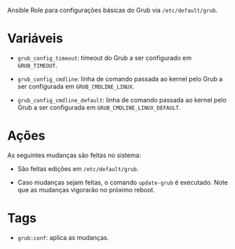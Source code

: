 Ansible Role para configurações básicas do Grub via `/etc/default/grub`.

# Variáveis

- `grub_config_timeout`: timeout do Grub a ser configurado em `GRUB_TIMEOUT`.

- `grub_config_cmdline`: linha de comando passada ao kernel pelo Grub a ser
  configurada em `GRUB_CMDLINE_LINUX`.

- `grub_config_cmdline_default`: linha de comando passada ao kernel pelo Grub a ser
  configurada em `GRUB_CMDLINE_LINUX_DEFAULT`.

# Ações

As seguintes mudanças são feitas no sistema:

- São feitas edições em `/etc/default/grub`.

- Caso mudanças sejam feitas, o comando `update-grub` é executado. Note que as
  mudanças vigorarão no próximo reboot.

# Tags

- `grub:conf`: aplica as mudanças.
